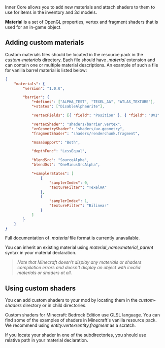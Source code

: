 Inner Core allows you to add new materials and attach shaders to them to use for items in the inventory and 3d models.

**Material** is a set of OpenGL properties, vertex and fragment shaders that is used for an in-game object.

## Adding custom materials

Custom materials files should be located in the resource pack in the _custom-materials_ directory. Each file should have _.material_ extension and can contain one or multiple material descriptions. An example of such a file for vanilla barrel material is listed below:

```json
{
    "materials": {
        "version": "1.0.0",

        "barrier": {
            "+defines": ["ALPHA_TEST", "TEXEL_AA", "ATLAS_TEXTURE"],
            "+states": ["DisableAlphaWrite"],

            "vertexFields": [{ "field": "Position" }, { "field": "UV1" }, { "field": "Color" }, { "field": "UV0" }],

            "vertexShader": "shaders/barrier.vertex",
            "vrGeometryShader": "shaders/uv.geometry",
            "fragmentShader": "shaders/renderchunk.fragment",

            "msaaSupport": "Both",

            "depthFunc": "LessEqual",

            "blendSrc": "SourceAlpha",
            "blendDst": "OneMinusSrcAlpha",

            "+samplerStates": [
                {
                    "samplerIndex": 0,
                    "textureFilter": "TexelAA"
                },
                {
                    "samplerIndex": 1,
                    "textureFilter": "Bilinear"
                }
            ]
        }
    }
}
```

Full documentation of _.material_ file format is currently unavailable.

You can inherit an existing material using _material_name:material_parent_ syntax in your material declaration.

> _Note that Minecraft doesn't display any materials or shaders compilation errors and doesn't display an object with invalid materials or shaders at all._

## Using custom shaders

You can add custom shaders to your mod by locating them in the _custom-shaders_ directory or in child directories.

Custom shaders for Minecraft: Bedrock Edition use GLSL language. You can find some of the examples of shaders in Minecraft's vanilla resource pack. We recommend using _entity.vertex_/_entity.fragment_ as a scratch.

If you locate your shader in one of the subdirectories, you should use relative path in your material declaration.
